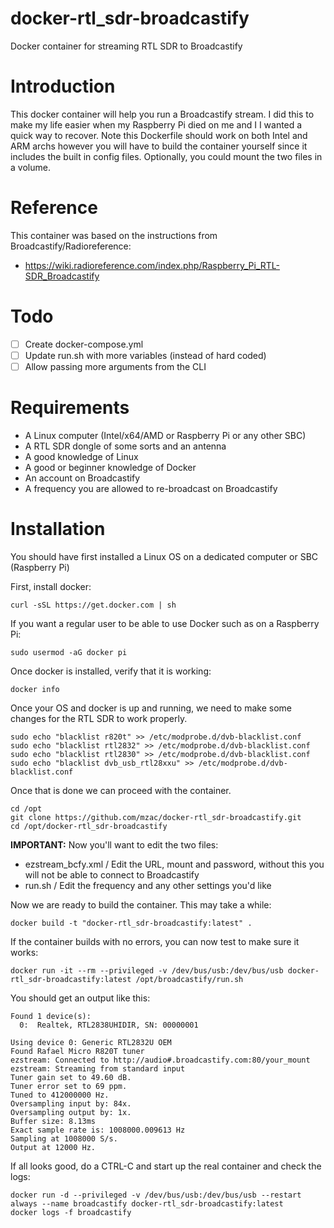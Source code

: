 # docker-rtl_sdr-broadcastify
Docker container for streaming RTL SDR to Broadcastify

# Introduction
This docker container will help you run a Broadcastify stream.  I did this to make my life easier when my Raspberry Pi died on me and I
I wanted a quick way to recover.  Note this Dockerfile should work on both Intel and ARM archs however you will have to build the container
yourself since it includes the built in config files.  Optionally, you could mount the two files in a volume.

# Reference
This container was based on the instructions from Broadcastify/Radioreference:
- https://wiki.radioreference.com/index.php/Raspberry_Pi_RTL-SDR_Broadcastify

# Todo
- [ ] Create docker-compose.yml
- [ ] Update run.sh with more variables (instead of hard coded)
- [ ] Allow passing more arguments from the CLI

# Requirements
- A Linux computer (Intel/x64/AMD or Raspberry Pi or any other SBC)
- A RTL SDR dongle of some sorts and an antenna
- A good knowledge of Linux
- A good or beginner knowledge of Docker
- An account on Broadcastify
- A frequency you are allowed to re-broadcast on Broadcastify

# Installation
You should have first installed a Linux OS on a dedicated computer or SBC (Raspberry Pi)

First, install docker:
```
curl -sSL https://get.docker.com | sh
```

If you want a regular user to be able to use Docker such as on a Raspberry Pi:
```
sudo usermod -aG docker pi
```

Once docker is installed, verify that it is working:
```
docker info
```

Once your OS and docker is up and running, we need to make some changes for the RTL SDR to work properly.

```
sudo echo "blacklist r820t" >> /etc/modprobe.d/dvb-blacklist.conf
sudo echo "blacklist rtl2832" >> /etc/modprobe.d/dvb-blacklist.conf
sudo echo "blacklist rtl2830" >> /etc/modprobe.d/dvb-blacklist.conf
sudo echo "blacklist dvb_usb_rtl28xxu" >> /etc/modprobe.d/dvb-blacklist.conf
```

Once that is done we can proceed with the container.

```
cd /opt
git clone https://github.com/mzac/docker-rtl_sdr-broadcastify.git
cd /opt/docker-rtl_sdr-broadcastify
```
**IMPORTANT:** Now you'll want to edit the two files:
- ezstream_bcfy.xml / Edit the URL, mount and password, without this you will not be able to connect to Broadcastify
- run.sh / Edit the frequency and any other settings you'd like

Now we are ready to build the container.  This may take a while:
```
docker build -t "docker-rtl_sdr-broadcastify:latest" .
```

If the container builds with no errors, you can now test to make sure it works:
```
docker run -it --rm --privileged -v /dev/bus/usb:/dev/bus/usb docker-rtl_sdr-broadcastify:latest /opt/broadcastify/run.sh
```

You should get an output like this:
```
Found 1 device(s):
  0:  Realtek, RTL2838UHIDIR, SN: 00000001

Using device 0: Generic RTL2832U OEM
Found Rafael Micro R820T tuner
ezstream: Connected to http://audio#.broadcastify.com:80/your_mount
ezstream: Streaming from standard input
Tuner gain set to 49.60 dB.
Tuner error set to 69 ppm.
Tuned to 412000000 Hz.
Oversampling input by: 84x.
Oversampling output by: 1x.
Buffer size: 8.13ms
Exact sample rate is: 1008000.009613 Hz
Sampling at 1008000 S/s.
Output at 12000 Hz.

```

If all looks good, do a CTRL-C and start up the real container and check the logs:
```
docker run -d --privileged -v /dev/bus/usb:/dev/bus/usb --restart always --name broadcastify docker-rtl_sdr-broadcastify:latest
docker logs -f broadcastify
```
